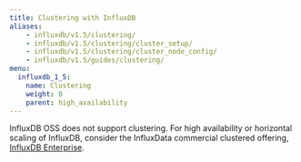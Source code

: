 ```yaml
---
title: Clustering with InfluxDB
aliases:
    - influxdb/v1.5/clustering/
    - influxdb/v1.5/clustering/cluster_setup/
    - influxdb/v1.5/clustering/cluster_node_config/
    - influxdb/v1.5/guides/clustering/
menu:
  influxdb_1_5:
    name: Clustering
    weight: 0
    parent: high_availability
---
```


InfluxDB OSS does not support clustering.
For high availability or horizontal scaling of InfluxDB, consider the InfluxData
commercial clustered offering,
[InfluxDB Enterprise](/enterprise_influxdb/latest/).
